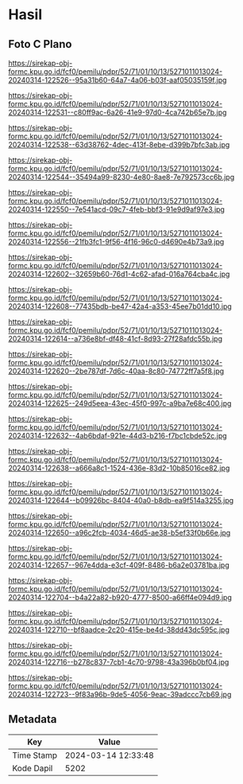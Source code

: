 # Hasil

## Foto C Plano

https://sirekap-obj-formc.kpu.go.id/fcf0/pemilu/pdpr/52/71/01/10/13/5271011013024-20240314-122526--95a31b60-64a7-4a06-b03f-aaf05035159f.jpg

https://sirekap-obj-formc.kpu.go.id/fcf0/pemilu/pdpr/52/71/01/10/13/5271011013024-20240314-122531--c80ff9ac-6a26-41e9-97d0-4ca742b65e7b.jpg

https://sirekap-obj-formc.kpu.go.id/fcf0/pemilu/pdpr/52/71/01/10/13/5271011013024-20240314-122538--63d38762-4dec-413f-8ebe-d399b7bfc3ab.jpg

https://sirekap-obj-formc.kpu.go.id/fcf0/pemilu/pdpr/52/71/01/10/13/5271011013024-20240314-122544--35494a99-8230-4e80-8ae8-7e792573cc6b.jpg

https://sirekap-obj-formc.kpu.go.id/fcf0/pemilu/pdpr/52/71/01/10/13/5271011013024-20240314-122550--7e541acd-09c7-4feb-bbf3-91e9d9af97e3.jpg

https://sirekap-obj-formc.kpu.go.id/fcf0/pemilu/pdpr/52/71/01/10/13/5271011013024-20240314-122556--21fb3fc1-9f56-4f16-96c0-d4690e4b73a9.jpg

https://sirekap-obj-formc.kpu.go.id/fcf0/pemilu/pdpr/52/71/01/10/13/5271011013024-20240314-122602--32659b60-76d1-4c62-afad-016a764cba4c.jpg

https://sirekap-obj-formc.kpu.go.id/fcf0/pemilu/pdpr/52/71/01/10/13/5271011013024-20240314-122608--77435bdb-be47-42a4-a353-45ee7b01dd10.jpg

https://sirekap-obj-formc.kpu.go.id/fcf0/pemilu/pdpr/52/71/01/10/13/5271011013024-20240314-122614--a736e8bf-df48-41cf-8d93-27f28afdc55b.jpg

https://sirekap-obj-formc.kpu.go.id/fcf0/pemilu/pdpr/52/71/01/10/13/5271011013024-20240314-122620--2be787df-7d6c-40aa-8c80-74772ff7a5f8.jpg

https://sirekap-obj-formc.kpu.go.id/fcf0/pemilu/pdpr/52/71/01/10/13/5271011013024-20240314-122625--249d5eea-43ec-45f0-997c-a9ba7e68c400.jpg

https://sirekap-obj-formc.kpu.go.id/fcf0/pemilu/pdpr/52/71/01/10/13/5271011013024-20240314-122632--4ab6bdaf-921e-44d3-b216-f7bc1cbde52c.jpg

https://sirekap-obj-formc.kpu.go.id/fcf0/pemilu/pdpr/52/71/01/10/13/5271011013024-20240314-122638--a666a8c1-1524-436e-83d2-10b85016ce82.jpg

https://sirekap-obj-formc.kpu.go.id/fcf0/pemilu/pdpr/52/71/01/10/13/5271011013024-20240314-122644--b09926bc-8404-40a0-b8db-ea9f514a3255.jpg

https://sirekap-obj-formc.kpu.go.id/fcf0/pemilu/pdpr/52/71/01/10/13/5271011013024-20240314-122650--a96c2fcb-4034-46d5-ae38-b5ef33f0b66e.jpg

https://sirekap-obj-formc.kpu.go.id/fcf0/pemilu/pdpr/52/71/01/10/13/5271011013024-20240314-122657--967e4dda-e3cf-409f-8486-b6a2e03781ba.jpg

https://sirekap-obj-formc.kpu.go.id/fcf0/pemilu/pdpr/52/71/01/10/13/5271011013024-20240314-122704--b4a22a82-b920-4777-8500-a66ff4e094d9.jpg

https://sirekap-obj-formc.kpu.go.id/fcf0/pemilu/pdpr/52/71/01/10/13/5271011013024-20240314-122710--bf8aadce-2c20-415e-be4d-38dd43dc595c.jpg

https://sirekap-obj-formc.kpu.go.id/fcf0/pemilu/pdpr/52/71/01/10/13/5271011013024-20240314-122716--b278c837-7cb1-4c70-9798-43a396b0bf04.jpg

https://sirekap-obj-formc.kpu.go.id/fcf0/pemilu/pdpr/52/71/01/10/13/5271011013024-20240314-122723--9f83a96b-9de5-4056-9eac-39adccc7cb69.jpg


## Metadata

| Key        | Value               |
| ---------- | ------------------- |
| Time Stamp | 2024-03-14 12:33:48 |
| Kode Dapil | 5202                |



